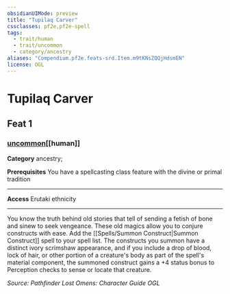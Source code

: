 ```yaml
---
obsidianUIMode: preview
title: "Tupilaq Carver"
cssclasses: pf2e,pf2e-spell
tags:
  - trait/human
  - trait/uncommon
  - category/ancestry
aliases: "Compendium.pf2e.feats-srd.Item.m9tKNsZQQjHdsmEN"
license: OGL
---
```

# Tupilaq Carver
## Feat 1
### [uncommon](uncommon "Uncommon Rarity Trait")[[human]]

**Category** ancestry; 



**Prerequisites** You have a spellcasting class feature with the divine or primal tradition
* * *
**Access** Erutaki ethnicity

* * *

You know the truth behind old stories that tell of sending a fetish of bone and sinew to seek vengeance. These old magics allow you to conjure constructs with ease. Add the [[Spells/Summon Construct|Summon Construct]] spell to your spell list. The constructs you summon have a distinct ivory scrimshaw appearance, and if you include a drop of blood, lock of hair, or other portion of a creature's body as part of the spell's material component, the summoned construct gains a +4 status bonus to Perception checks to sense or locate that creature.

*Source: Pathfinder Lost Omens: Character Guide*
*OGL*